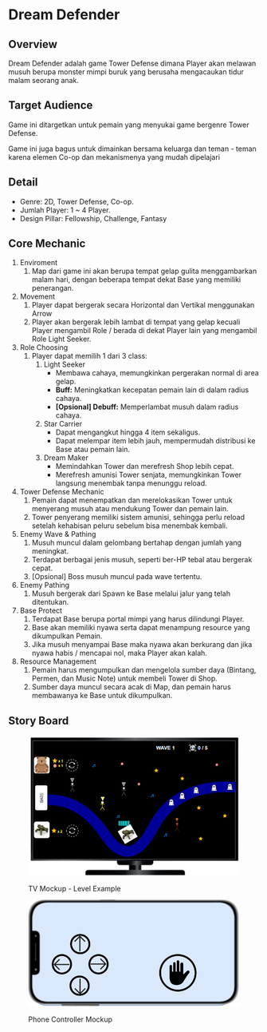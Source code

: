 # Dream Defender

## Overview

Dream Defender adalah game Tower Defense dimana Player akan melawan musuh berupa monster mimpi buruk yang berusaha mengacaukan tidur malam seorang anak.&#x20;

## Target Audience

Game ini ditargetkan untuk pemain yang menyukai game bergenre Tower Defense.

Game ini juga bagus untuk dimainkan bersama keluarga dan teman - teman karena elemen Co-op dan mekanismenya yang mudah dipelajari

## Detail

* Genre: 2D, Tower Defense, Co-op.
* Jumlah Player: 1 \~ 4 Player.
* Design Pillar: Fellowship, Challenge, Fantasy

## Core Mechanic

1. Enviroment&#x20;
   1. Map dari game ini akan berupa tempat gelap gulita menggambarkan malam hari, dengan beberapa tempat dekat Base yang memiliki penerangan.
2. Movement
   1. Player dapat bergerak secara Horizontal dan Vertikal menggunakan Arrow
   2. Player akan bergerak lebih lambat di tempat yang gelap kecuali Player mengambil Role / berada di dekat Player lain yang mengambil Role Light Seeker.&#x20;
3. Role Choosing
   1. Player dapat memilih 1 dari 3 class:
      1. Light Seeker
         * Membawa cahaya, memungkinkan pergerakan normal di area gelap.
         * **Buff:** Meningkatkan kecepatan pemain lain di dalam radius cahaya.
         * **\[Opsional] Debuff:** Memperlambat musuh dalam radius cahaya.
      2. Star Carrier
         * Dapat mengangkut hingga 4 item sekaligus.
         * Dapat melempar item lebih jauh, mempermudah distribusi ke Base atau pemain lain.
      3. Dream Maker
         * Memindahkan Tower dan merefresh Shop lebih cepat.
         * Merefresh amunisi Tower senjata, memungkinkan Tower langsung menembak tanpa menunggu reload.
4. Tower Defense Mechanic
   1. Pemain dapat menempatkan dan merelokasikan Tower untuk menyerang musuh atau mendukung Tower dan pemain lain.
   2. Tower penyerang memiliki sistem amunisi, sehingga perlu reload setelah kehabisan peluru sebelum bisa menembak kembali.&#x20;
5. Enemy Wave & Pathing
   1. Musuh muncul dalam gelombang bertahap dengan jumlah yang meningkat.
   2. Terdapat berbagai jenis musuh, seperti ber-HP tebal atau bergerak cepat.
   3. \[Opsional] Boss musuh muncul pada wave tertentu.
6. Enemy Pathing&#x20;
   1. Musuh bergerak dari Spawn ke Base melalui jalur yang telah ditentukan.
7. Base Protect
   1. Terdapat Base berupa portal mimpi yang harus dilindungi Player.&#x20;
   2. Base akan memiliki nyawa serta dapat menampung resource yang dikumpulkan Pemain.
   3. Jika musuh menyampai Base maka nyawa akan berkurang dan jika nyawa habis / mencapai nol, maka Player akan kalah.
8. Resource Management
   1. Pemain harus mengumpulkan dan mengelola sumber daya (Bintang, Permen, dan Music Note) untuk membeli Tower di Shop.
   2. Sumber daya muncul secara acak di Map, dan pemain harus membawanya ke Base untuk dikumpulkan.

## Story Board

<figure><img src=".gitbook/assets/image.png" alt=""><figcaption><p>TV Mockup - Level Example</p></figcaption></figure>

<figure><img src=".gitbook/assets/image (32).png" alt=""><figcaption><p>Phone Controller Mockup</p></figcaption></figure>

